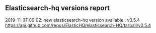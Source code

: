 ## Elasticsearch-hq versions report

2019-11-07 00:02: new elasticsearch-hq version available : v3.5.4 https://api.github.com/repos/ElasticHQ/elasticsearch-HQ/tarball/v3.5.4


